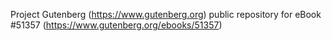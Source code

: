 Project Gutenberg (https://www.gutenberg.org) public repository for
eBook #51357 (https://www.gutenberg.org/ebooks/51357)
